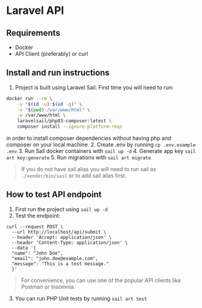 # Laravel API

## Requirements

- Docker
- API Client (preferably) or curl

## Install and run instructions
1. Project is built using Laravel Sail. First time you will need to run:
```bash
docker run --rm \
    -u "$(id -u):$(id -g)" \
    -v "$(pwd):/var/www/html" \
    -w /var/www/html \
    laravelsail/php83-composer:latest \
    composer install --ignore-platform-reqs
```
in order to install composer dependencies without having php and composer on your local machine.
2. Create .env by running `cp .env.example .env`
3. Run Sail docker containers with `sail up -d`
4. Generate app key `sail art key:generate` 
5. Run migrations with `sail art migrate`
> If you do not have sail alias you will need to run sail as `./vendor/bin/sail` or to add sail alias first.

## How to test API endpoint
1. First run the project using `sail up -d`
2. Test the endpoint:
```curl
curl --request POST \
  --url http://localhost/api/submit \
  --header 'Accept: application/json' \
  --header 'Content-Type: application/json' \
  --data '{
  "name": "John Doe",
  "email": "john.doe@example.com",
  "message": "This is a test message."
  }'
```
> For convenience, you can use one of the popular API clients like Postman or Insomnia.
3. You can run PHP Unit tests by running `sail art test`

